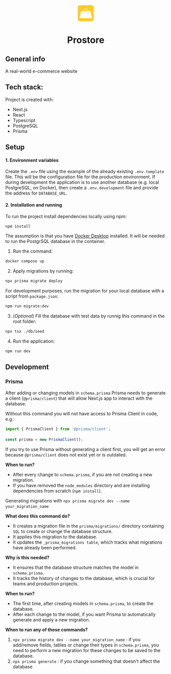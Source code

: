 <div align="center">
<img src="./public/images/logo.svg" width="50" height="50" />

# **Prostore**

</div>

## General info

A real-world e-commerce website

## Tech stack:

Project is created with:

- Next.js
- React
- Typescript
- PostgreSQL
- Prisma

## Setup

#### 1. Environment variables

Create the `.env` file using the example of the already existing `.env.template` file.
This will be the configuration file for the production environment.
If during development the application is to use another database (e.g. local PostgreSQL, on Docker), then create a `.env.development` file and provide the address for `DATABASE_URL`.

#### 2. Installation and running

To run the project install dependencies locally using npm:

```bash
npm install
```

The assumption is that you have [Docker Desktop](https://www.docker.com/) installed.
It will be needed to run the PostgrSQL database in the container.

1. Run the command:

```bash
docker compose up
```

2. Apply migrations by running:

```bash
npx prisma migrate deploy
```

For development purposes, run the migration for your local database with a script from `package.json`:

```bash
npm run migrate:dev
```

3. (_Optional_) Fill the database with test data by runnig this command in the root folder:

```bash
npx tsx ./db/seed
```

4. Run the application:

```bash
npm run dev
```

## Development

### Prisma

After adding or changing models in `schema.prisma` Prisma needs to generate a client (`@prisma/client`)
that will allow Next.js app to interact with the database.

Without this command you will not have access to Prisma Client in code, e.g.:

```ts
import { PrismaClient } from '@prisma/client';

const prisma = new PrismaClient();
```

If you try to use Prisma without generating a client first,
you will get an error because `@prisma/client` does not exist yet or is outdated.

**When to run?**

- After every change to `schema.prisma`, if you are not creating a new migration.
- If you have removed the `node_modules` directory and are installing dependencies from scratch (`npm install`).

Generating migrations with `npx prisma migrate dev --name your_migration_name`

**What does this command do?**

- It creates a migration file in the `prisma/migrations/` directory containing `SQL` to create or change the database structure.
- It applies this migration to the database.
- It updates the `_prisma_migrations table`, which tracks what migrations have already been performed.

**Why is this needed?**

- It ensures that the database structure matches the model in `schema.prisma`.
- It tracks the history of changes to the database, which is crucial for teams and production projects.

**When to run?**

- The first time, after creating models in `schema.prisma`, to create the database.
- After each change to the model, if you want Prisma to automatically generate and apply a new migration.

**When to run any of these commands?**

1. `npx prisma migrate dev --name your_migration_name` : if you add/remove fields, tables or change their types in `schema.prisma`, you need to perform a new migration for these changes to be saved to the database.
2. `npx prisma generate` : if you change something that doesn't affect the database
